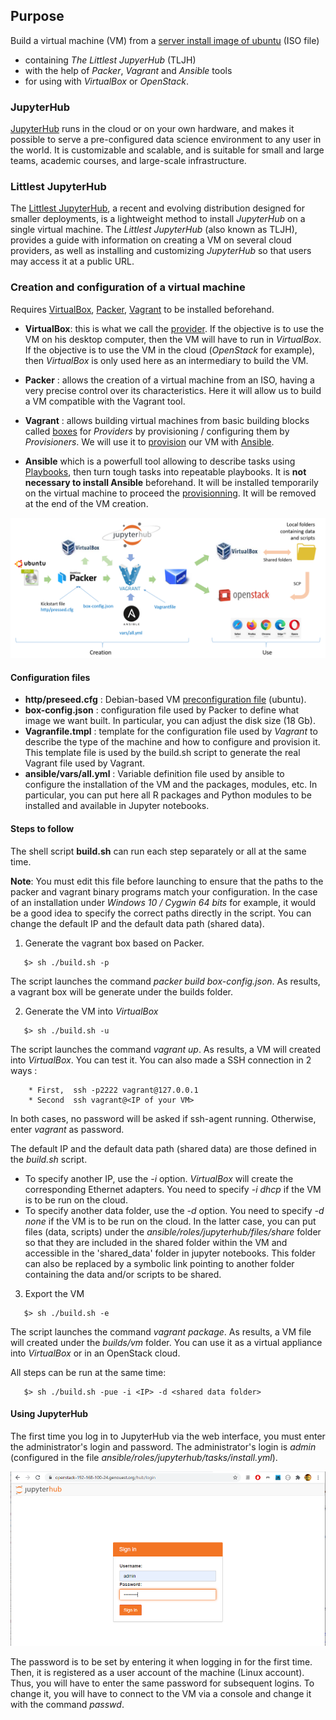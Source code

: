 ## Purpose

Build a virtual machine (VM) from a [server install image of ubuntu](http://cdimage.ubuntu.com/ubuntu/releases/bionic/release/) (ISO file)

* containing _The Littlest JupyerHub_ (TLJH)
* with the help of _Packer_, _Vagrant_ and _Ansible_ tools 
* for using with _VirtualBox_ or _OpenStack_.

### JupyterHub

[JupyterHub](https://jupyter.org/hub) runs in the cloud or on your own hardware, and makes it possible to serve a pre-configured data science environment to any user in the world. It is customizable and scalable, and is suitable for small and large teams, academic courses, and large-scale infrastructure.

### Littlest JupyterHub

The [Littlest JupyterHub](https://tljh.jupyter.org/), a recent and evolving distribution designed for smaller deployments, is a lightweight method to install _JupyterHub_ on a single virtual machine. The _Littlest JupyterHub_ (also known as TLJH), provides a guide with information on creating a VM on several cloud providers, as well as installing and customizing _JupyterHub_ so that users may access it at a public URL.

### Creation and configuration of a virtual machine

Requires [VirtualBox](https://www.virtualbox.org/), [Packer](https://www.packer.io/), [Vagrant](https://www.vagrantup.com/) to be installed beforehand.

* **VirtualBox**: this is what we call the [provider](https://www.vagrantup.com/docs/providers). If the objective is to use the VM on his desktop computer, then the VM will have to run in _VirtualBox_. If the objective is to use the VM in the cloud (_OpenStack_ for example), then _VirtualBox_ is only used here as an intermediary to build the VM.

* **Packer** : allows the creation of a virtual machine from an ISO, having a very precise control over its characteristics. Here it will allow us to build a VM compatible with the Vagrant tool.

* **Vagrant** : allows building virtual machines from basic building blocks called [boxes](https://app.vagrantup.com/boxes/search) for _Providers_ by provisioning / configuring them by _Provisioners_. We will use it to [provision](https://www.vagrantup.com/docs/provisioning) our VM with [Ansible](https://docs.ansible.com/ansible/latest/index.html).

* **Ansible** which is a powerfull tool allowing to describe tasks using [Playbooks](https://docs.ansible.com/ansible/latest/user_guide/playbooks.html), then turn tough tasks into repeatable playbooks. It is **not necessary to install Ansible** beforehand. It will be installed temporarily on the virtual machine to proceed the [provisionning](https://www.vagrantup.com/docs/provisioning). It will be removed at the end of the VM creation.

![Overview](https://raw.githubusercontent.com/djacob65/jupyterhub-vm/master/images/overview.png)


#### Configuration files

* **http/preseed.cfg** : Debian-based VM [preconfiguration file](https://wiki.debian.org/DebianInstaller/Preseed) (ubuntu). 
* **box-config.json** : configuration file used by Packer to define what image we want built. In particular, you can adjust the disk size (18 Gb).
* **Vagranfile.tmpl** : template for the configuration file used by _Vagrant_ to describe the type of the machine and how to configure and provision it. This template file is used by the build.sh script to generate the real Vagrant file used by Vagrant.
* **ansible/vars/all.yml** : Variable definition file used by ansible to configure the installation of the VM and the packages, modules, etc. In particular, you can put here all R packages and Python modules to be installed and available in Jupyter notebooks.


#### Steps to follow

The shell script **build.sh** can run each step separately or all at the same time. 

**Note**: You must edit this file before launching to ensure that the paths to the packer and vagrant binary programs match your configuration. In the case of an installation under _Windows 10 / Cygwin 64 bits_ for example, it would be a good idea to specify the correct paths directly in the script. You can change the default IP and the default data path (shared data).

1. Generate the vagrant box based on Packer.
```
   $> sh ./build.sh -p
```
   The script launches the command _packer build box-config.json_.
   As results, a vagrant box will be generate under the builds folder.

2. Generate the VM into _VirtualBox_
```
   $> sh ./build.sh -u
```
   The script launches the command _vagrant up_.
   As results, a VM will created into _VirtualBox_. You can test it. You can also made a SSH connection in 2 ways :

        * First,  ssh -p2222 vagrant@127.0.0.1
        * Second  ssh vagrant@<IP of your VM>
   In both cases, no password will be asked if ssh-agent running. Otherwise, enter _vagrant_ as password.

   The default IP and the default data path (shared data) are those defined in the _build.sh_ script.
   * To specify another IP, use the _-i_ option. _VirtualBox_ will create the corresponding Ethernet adapters. You need to specify _-i dhcp_ if the VM is to be run on the cloud.
   * To specify another data folder, use the _-d_ option. You need to specify _-d none_ if the VM is to be run on the cloud. In the latter case,  you can put files (data, scripts) under the _ansible/roles/jupyterhub/files/share_ folder so that they are included in the shared folder within the VM and accessible in the 'shared_data' folder in jupyter notebooks.  This folder can also be replaced by a symbolic link pointing to another folder containing the data and/or scripts to be shared.

3. Export the VM 
```
   $> sh ./build.sh -e
```
   The script launches the command _vagrant package_.
   As results, a VM file will created under the _builds/vm_ folder. You can use it as a virtual appliance into _VirtualBox_ or in an OpenStack cloud.

All steps can be run at the same time:
```
   $> sh ./build.sh -pue -i <IP> -d <shared data folder>
```


#### Using JupyterHub

The first time you log in to JupyterHub via the web interface, you must enter the administrator's login and password. The administrator's login is _admin_ (configured in the file _ansible/roles/jupyterhub/tasks/install.yml_).

![Login](https://raw.githubusercontent.com/djacob65/jupyterhub-vm/master/images/jupyterhub_login.png)

The password is to be set by entering it when logging in for the first time. Then, it is registered as a user account of the machine (Linux account). Thus, you will have to enter the same password for subsequent logins. To change it, you will have to connect to the VM via a console and change it with the command _passwd_.







